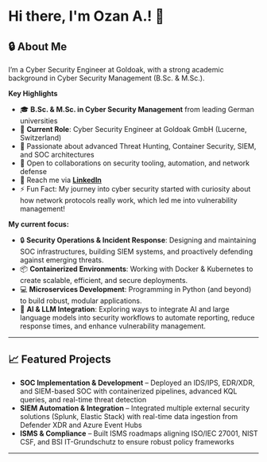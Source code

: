 # Hi there, I'm Ozan A.! :wave:

## :lock: About Me
I’m a Cyber Security Engineer at Goldoak, with a strong academic background in Cyber Security Management (B.Sc. & M.Sc.).

**Key Highlights**  
- :mortar_board: **B.Sc. & M.Sc. in Cyber Security Management** from leading German universities  
- :office: **Current Role**: Cyber Security Engineer at Goldoak GmbH (Lucerne, Switzerland)  
- :seedling: Passionate about advanced Threat Hunting, Container Security, SIEM, and SOC architectures  
- :handshake: Open to collaborations on security tooling, automation, and network defense  
- :email: Reach me via [**LinkedIn**](https://www.linkedin.com/in/ozan-a-96596b309)  
- :zap: Fun Fact: My journey into cyber security started with curiosity about how network protocols really work, which led me into vulnerability management!

**My current focus:**
- 🔒 **Security Operations & Incident Response**: Designing and maintaining SOC infrastructures, building SIEM systems, and proactively defending against emerging threats.
- 📦 **Containerized Environments**: Working with Docker & Kubernetes to create scalable, efficient, and secure deployments.
- 💻 **Microservices Development**: Programming in Python (and beyond) to build robust, modular applications.
- 🧠 **AI & LLM Integration**: Exploring ways to integrate AI and large language models into security workflows to automate reporting, reduce response times, and enhance vulnerability management.

---

## :chart_with_upwards_trend: Featured Projects
- **SOC Implementation & Development** – Deployed an IDS/IPS, EDR/XDR, and SIEM-based SOC with containerized pipelines, advanced KQL queries, and real-time threat detection  
- **SIEM Automation & Integration** – Integrated multiple external security solutions (Splunk, Elastic Stack) with real-time data ingestion from Defender XDR and Azure Event Hubs  
- **ISMS & Compliance** – Built ISMS roadmaps aligning ISO/IEC 27001, NIST CSF, and BSI IT-Grundschutz to ensure robust policy frameworks

---


